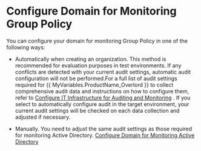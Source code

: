 # Configure Domain for Monitoring Group Policy

You can configure your domain for monitoring Group Policy in one of the following ways:

- Automatically when creating an organization. This method is recommended for evaluation purposes in test environments. If any conflicts are detected with your current audit settings, automatic audit configuration will not be performed.For a full list of audit settings required for {{ MyVariables.ProductName_Overlord }} to collect comprehensive audit data and instructions on how to configure them, refer to [Configure IT Infrastructure for Auditing and Monitoring](../ConfigureITInfrastructure.md) . If you select to automatically configure audit in the target environment, your current audit settings will be checked on each data collection and adjusted if necessary.

- Manually. You need to adjust the same audit settings as those required for monitoring Active Directory. [Configure Domain for Monitoring Active Directory](/Configuration/AD/ADManual.md) 